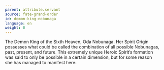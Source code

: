 ```yaml
---
parent: attribute.servant
source: fate-grand-order
id: demon-king-nobunaga
language: en
weight: 0
---
```


The Demon King of the Sixth Heaven, Oda Nobunaga. Her Spirit Origin possesses what could be called the combination of all possible Nobunagas, past, present, and future.
This extremely unique Heroic Spirit’s formation was said to only be possible in a certain dimension, but for some reason she has managed to manifest here.
